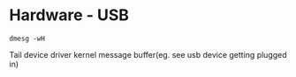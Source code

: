 # Hardware - USB

```
dmesg -wH
```

Tail device driver kernel message buffer(eg. see usb device getting plugged in)
